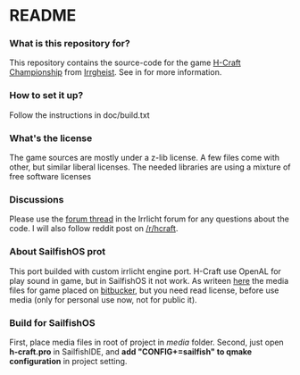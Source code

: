 # README #

### What is this repository for? ###

This repository contains the source-code for the game [H-Craft Championship](http://www.irrgheist.com/games.htm) from [Irrgheist](http://www.irrgheist.com).
See in  for more information.

### How to set it up? ###

Follow the instructions in doc/build.txt

### What's the license ###

The game sources are mostly under a z-lib license. A few files come with other, but similar liberal licenses. 
The needed libraries are using a mixture of free software licenses

### Discussions ###

Please use the [forum thread](http://irrlicht.sourceforge.net/forum/viewtopic.php?f=6&t=50627) in the Irrlicht forum for any questions about the code.
I will also follow reddit post on [/r/hcraft](http://www.reddit.com/r/hcraft/).

### About SailfishOS prot ###

This port builded with custom irrlicht engine port. H-Craft use OpenAL for play sound in game, but in SailfishOS it not work.
As writeen [here](http://www.irrgheist.com/hcraftsource.htm) the media files for game placed on [bitbucker](https://bitbucket.org/mzeilfelder/media_hc1), but you need read license, before use media (only for personal use now, not for public it).

### Build for SailfishOS ###
First, place media files in root of project in *media* folder. 
Second, just open **h-craft.pro** in SailfishIDE, and **add "CONFIG+=sailfish" to qmake configuration** in project setting.

